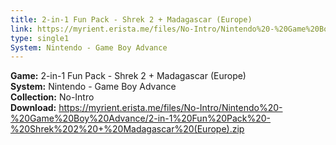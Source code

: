 ```yaml
---
title: 2-in-1 Fun Pack - Shrek 2 + Madagascar (Europe)
link: https://myrient.erista.me/files/No-Intro/Nintendo%20-%20Game%20Boy%20Advance/2-in-1%20Fun%20Pack%20-%20Shrek%202%20+%20Madagascar%20(Europe).zip
type: single1
System: Nintendo - Game Boy Advance
---
```

<b>Game:</b> 2-in-1 Fun Pack - Shrek 2 + Madagascar (Europe)<br>
<b>System:</b> Nintendo - Game Boy Advance<br>
<b>Collection:</b> No-Intro<br>
<b>Download:</b> https://myrient.erista.me/files/No-Intro/Nintendo%20-%20Game%20Boy%20Advance/2-in-1%20Fun%20Pack%20-%20Shrek%202%20+%20Madagascar%20(Europe).zip